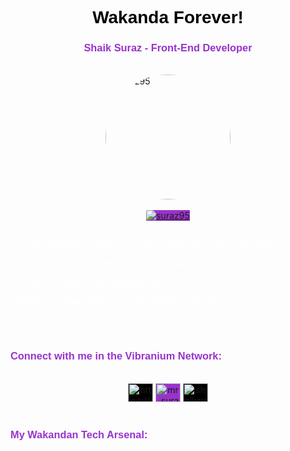 <h1 style="font-family: 'Ubuntu', sans-serif; text-align: center; color: #000000">Wakanda Forever!</h1>
<h3 style="font-family: 'Ubuntu', sans-serif; text-align: center; color: #9933cc">Shaik Suraz - Front-End Developer</h3>
<br/>

<div style="display: flex; justify-content: center;">
  <img src="https://komarev.com/ghpvc/?username=suraz95&label=Profile%20views&color=0e75b6&style=flat" alt="suraz95" style="border-radius: 50%; width: 200px; height: 200px;"/>
</div>

<br/>

<div style="text-align: center;">
  <a href="https://github.com/ryo-ma/github-profile-trophy"><img src="https://github-profile-trophy.vercel.app/?username=suraz95" alt="suraz95" style="background-color: #9933cc;"/></a>
</div>

<br/>

<p style="font-family: 'Ubuntu', sans-serif; text-align: left; color: #ffffff">**Current Mission:** Building the next blockbuster Book Store website!</p>
<p style="font-family: 'Ubuntu', sans-serif; text-align: left; color: #ffffff">**Specialties:** Mongo DB, Express JS, React JS, Node JS</p>
<p style="font-family: 'Ubuntu', sans-serif; text-align: left; color: #ffffff">**Contact:** shaik.suraz50@gmail.com</p>
<p style="font-family: 'Ubuntu', sans-serif; text-align: left; color: #ffffff">**Resume:** [https://github.com/Suraz95/Resume.git](https://github.com/Suraz95/Resume.git)</p>

<br/>

<h3 style="font-family: 'Ubuntu', sans-serif; text-align: left; color: #9933cc">Connect with me in the Vibranium Network:</h3>
<br/>

<div style="text-align: center;">
  <a href="https://linkedin.com/in/https://www.linkedin.com/in/shaik-suraz-034bb6233/" target="_blank"><img src="https://raw.githubusercontent.com/rahuldkjain/github-profile-readme-generator/master/src/images/icons/Social/linked-in-alt.svg" alt="https://www.linkedin.com/in/shaik-suraz-034bb6233/" height="30" width="40" style="background-color: #000000"/></a>
  <a href="https://instagram.com/mr_suraz_18" target="_blank"><img src="https://raw.githubusercontent.com/rahuldkjain/github-profile-readme-generator/master/src/images/icons/Social/instagram.svg" alt="mr_suraz_18" height="30" width="40" style="background-color: #9933cc"/></a>
  <a href="https://discord.gg/shaiksuraz_" target="_blank"><img src="https://raw.githubusercontent.com/rahuldkjain/github-profile-readme-generator/master/src/images/icons/Social/discord.svg" alt="shaiksuraz_" height="30" width="40" style="background-color: #000000"/></a>
</div>

<br/>

<h3 style="font-family: 'Ubuntu', sans-serif; text-align: left; color: #9933cc">My Wakandan Tech Arsenal:</h3>
<br/>

<p style="font-family: 'Ubuntu', sans-serif; text-align: left;">
  <a href="https://getbootstrap.com" target="_blank" rel="noreferrer"> <img src="https://raw.githubusercontent.com/devicons/devicon/master/icons/bootstrap/bootstrap-plain-wordmark.svg
